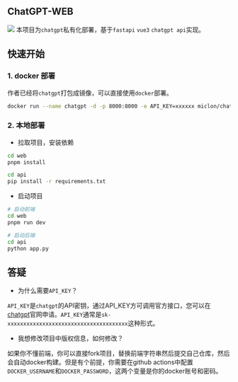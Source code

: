 ## ChatGPT-WEB

![](https://miclon-job.oss-cn-hangzhou.aliyuncs.com/img/20230210145121.png)
本项目为`chatgpt`私有化部署，基于`fastapi` `vue3` `chatgpt api`实现。

## 快速开始

### 1. docker 部署
作者已经将`chatgpt`打包成镜像，可以直接使用`docker`部署。

```bash
docker run --name chatgpt -d -p 8000:8000 -e API_KEY=xxxxxx miclon/chatgpt:latest
```

### 2. 本地部署

- 拉取项目，安装依赖

```bash
cd web
pnpm install
```

```bash
cd api
pip install -r requirements.txt
```

- 启动项目


```bash
# 启动前端
cd web
pnpm run dev
```

```bash
# 启动后端
cd api
python app.py
```


## 答疑

- 为什么需要`API_KEY`？

`API_KEY`是`chatgpt`的API密钥，通过API_KEY方可调用官方接口，您可以在[chatgpt](https://openai.com/api/)官网申请。`API_KEY`通常是`sk-xxxxxxxxxxxxxxxxxxxxxxxxxxxxxxxxxxxxxx`这种形式。

- 我想修改项目中版权信息，如何修改？

如果你不懂前端，你可以直接fork项目，替换前端字符串然后提交自己仓库，然后会自动docker构建。但是有个前提，你需要在github actions中配置`DOCKER_USERNAME`和`DOCKER_PASSWORD`，这两个变量是你的docker账号和密码。